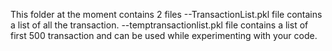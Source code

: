 This folder at the moment contains 2 files 
  --TransactionList.pkl file contains a list of all the transaction.
  --temptransactionlist.pkl file contains a list of first 500 transaction and can be used while experimenting with your code.
